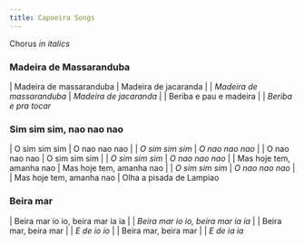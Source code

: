 ```yaml
---
title: Capoeira Songs
---
```


Chorus _in italics_

### Madeira de Massaranduba

| Madeira de massaranduba
| Madeira de jacaranda
| 
| _Madeira de massaranduba_
| _Madeira de jacaranda_
| 
| Beriba e pau e madeira
| 
| _Beriba e pra tocar_

### Sim sim sim, nao nao nao

| O sim sim sim
| O nao nao nao
|
| _O sim sim sim_
| _O nao nao nao_
|
| O nao nao nao
| O sim sim sim
|
| _O sim sim sim_
| _O nao nao nao_
|
| Mas hoje tem, amanha nao
| Mas hoje tem, amanha nao
|
| _O sim sim sim_
| _O nao nao nao_
|
| Mas hoje tem, amanha nao
| Olha a pisada de Lampiao

### Beira mar

| Beira mar io io, beira mar ia ia
|
| _Beira mar io io, beira mar ia ia_
|
| Beira mar, beira mar
|
| _E de io io_
|
| Beira mar, beira mar
|
| _E de ia ia_

